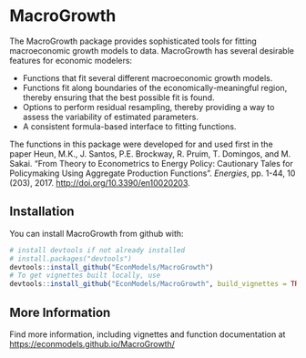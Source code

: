 
<!-- README.md is generated from README.Rmd. Please edit that file -->

# MacroGrowth

The MacroGrowth package provides sophisticated tools for fitting
macroeconomic growth models to data. MacroGrowth has several desirable
features for economic modelers:

  - Functions that fit several different macroeconomic growth models.
  - Functions fit along boundaries of the economically-meaningful
    region, thereby ensuring that the best possible fit is found.
  - Options to perform residual resampling, thereby providing a way to
    assess the variability of estimated parameters.
  - A consistent formula-based interface to fitting functions.

The functions in this package were developed for and used first in the
paper Heun, M.K., J. Santos, P.E. Brockway, R. Pruim, T. Domingos, and
M. Sakai. “From Theory to Econometrics to Energy Policy: Cautionary
Tales for Policymaking Using Aggregate Production Functions”.
*Energies*, pp. 1-44, 10 (203), 2017.
<http://doi.org/10.3390/en10020203>.

## Installation

You can install MacroGrowth from github with:

``` r
# install devtools if not already installed
# install.packages("devtools")
devtools::install_github("EconModels/MacroGrowth")
# To get vignettes built locally, use
devtools::install_github("EconModels/MacroGrowth", build_vignettes = TRUE)
```

## More Information

Find more information, including vignettes and function documentation at
<https://econmodels.github.io/MacroGrowth/>
